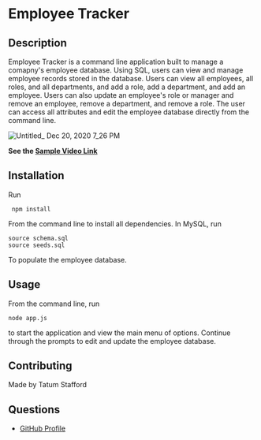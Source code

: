 # Employee Tracker

## Description
Employee Tracker is a command line application built to manage a comapny's employee database. Using SQL, users can view and manage employee records stored in the database. Users can view all employees, all roles, and all departments, and add a role, add a department, and add an employee. Users can also update an employee's role or manager and remove an employee, remove a department, and remove a role. The user can access all attributes and edit the employee database directly from the command line. 

![Untitled_ Dec 20, 2020 7_26 PM](https://user-images.githubusercontent.com/70179648/102733018-698bed80-42f9-11eb-8ed0-25134a6f5186.gif)

**See the [Sample Video Link](https://drive.google.com/file/d/1IqqEn6MRA66p_W4bNOvmHmgOqCV-ndSX/view)**


## Installation
Run 

     npm install
From the command line to install all dependencies. In MySQL, run

    source schema.sql
    source seeds.sql
To populate the employee database.

## Usage
From the command line, run

    node app.js
to start the application and view the main menu of options. Continue through the prompts to edit and update the employee database. 

## Contributing
Made by Tatum Stafford

## Questions
* [GitHub Profile](https://github.com/tmstafford)
